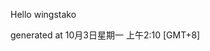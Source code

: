 <!--- 
The README.md is auto-generated. Do not edit.
--->

Hello wingstako

generated at 10月3日星期一 上午2:10 [GMT+8]